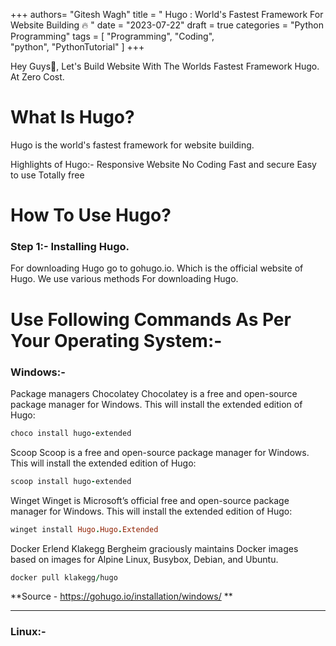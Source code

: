 +++
authors= "Gitesh Wagh"
title = " Hugo : World's Fastest Framework For Website Building 🔥 " 
date = "2023-07-22" 
draft = true
categories = "Python Programming" 
tags = [ "Programming", 
    "Coding",  
    "python", 
    "PythonTutorial" ] 
+++

Hey Guys👋,
Let's Build Website With The Worlds Fastest Framework Hugo. At Zero Cost.

# What Is Hugo?
Hugo is the world's fastest framework for website building.

Highlights of Hugo:-
Responsive Website
No Coding 
Fast and secure
Easy to use
Totally free

# How To Use Hugo?
### Step 1:- Installing Hugo. 
For downloading Hugo go to gohugo.io. Which is the official website of Hugo. We use various methods For downloading Hugo.

# Use Following Commands As Per Your Operating System:-

### Windows:-
Package managers 
Chocolatey 
Chocolatey is a free and open-source package manager for Windows. This will install the extended edition of Hugo:
```ruby
choco install hugo-extended
```
Scoop 
Scoop is a free and open-source package manager for Windows. This will install the extended edition of Hugo:
```ruby
scoop install hugo-extended
```
Winget 
Winget is Microsoft’s official free and open-source package manager for Windows. This will install the extended edition of Hugo:
```ruby
winget install Hugo.Hugo.Extended
```
Docker 
Erlend Klakegg Bergheim graciously maintains Docker images based on images for Alpine Linux, Busybox, Debian, and Ubuntu.
```ruby
docker pull klakegg/hugo
```



**Source - https://gohugo.io/installation/windows/ **

***************************
### Linux:-

